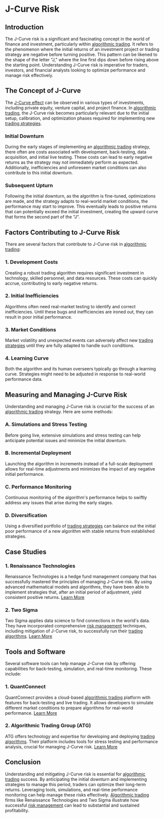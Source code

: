# J-Curve Risk

## Introduction
The J-Curve risk is a significant and fascinating concept in the world of finance and investment, particularly within [algorithmic trading](../a/algorithmic_trading.md). It refers to the phenomenon where the initial returns of an investment project or trading strategy are negative before turning positive. This pattern can be likened to the shape of the letter "J," where the line first dips down before rising above the starting point. Understanding J-Curve risk is imperative for traders, investors, and financial analysts looking to optimize performance and manage risk effectively.

## The Concept of J-Curve
The [J-Curve effect](../j/j-curve_effect.md) can be observed in various types of investments, including private equity, venture capital, and project finance. In [algorithmic trading](../a/algorithmic_trading.md), the J-Curve risk becomes particularly relevant due to the initial setup, calibration, and optimization phases required for implementing new [trading strategies](../t/trading_strategies.md).

### Initial Downturn
During the early stages of implementing an [algorithmic trading](../a/algorithmic_trading.md) strategy, there often are costs associated with development, back-testing, data acquisition, and initial live testing. These costs can lead to early negative returns as the strategy may not immediately perform as expected. Additionally, inefficiencies and unforeseen market conditions can also contribute to this initial downturn.

### Subsequent Upturn
Following the initial downturn, as the algorithm is fine-tuned, optimizations are made, and the strategy adapts to real-world market conditions, the performance may start to improve. This eventually leads to positive returns that can potentially exceed the initial investment, creating the upward curve that forms the second part of the "J".

## Factors Contributing to J-Curve Risk
There are several factors that contribute to J-Curve risk in [algorithmic trading](../a/algorithmic_trading.md):

### 1. Development Costs
Creating a robust trading algorithm requires significant investment in technology, skilled personnel, and data resources. These costs can quickly accrue, contributing to early negative returns.

### 2. Initial Inefficiencies
Algorithms often need real-market testing to identify and correct inefficiencies. Until these bugs and inefficiencies are ironed out, they can result in poor initial performance.

### 3. Market Conditions
Market volatility and unexpected events can adversely affect new [trading strategies](../t/trading_strategies.md) until they are fully adapted to handle such conditions.

### 4. Learning Curve
Both the algorithm and its human overseers typically go through a learning curve. Strategies might need to be adjusted in response to real-world performance data.

## Measuring and Managing J-Curve Risk
Understanding and managing J-Curve risk is crucial for the success of an [algorithmic trading](../a/algorithmic_trading.md) strategy. Here are some methods:

### A. Simulations and Stress Testing
Before going live, extensive simulations and stress testing can help anticipate potential issues and minimize the initial downturn.

### B. Incremental Deployment
Launching the algorithm in increments instead of a full-scale deployment allows for real-time adjustments and minimizes the impact of any negative initial performance.

### C. Performance Monitoring
Continuous monitoring of the algorithm's performance helps to swiftly address any issues that arise during the early stages.

### D. Diversification
Using a diversified portfolio of [trading strategies](../t/trading_strategies.md) can balance out the initial poor performance of a new algorithm with stable returns from established strategies.

## Case Studies
### 1. Renaissance Technologies
Renaissance Technologies is a hedge fund management company that has successfully mastered the principles of managing J-Curve risk. By using advanced mathematical models and algorithms, they have been able to implement strategies that, after an initial period of adjustment, yield consistent positive returns.
[Learn More](https://www.rentec.com/)

### 2. Two Sigma
Two Sigma applies data science to find connections in the world's data. They have incorporated comprehensive [risk management](../r/risk_management.md) techniques, including mitigation of J-Curve risk, to successfully run their [trading algorithms](../t/trading_algorithms.md).
[Learn More](https://www.twosigma.com/)

## Tools and Software
Several software tools can help manage J-Curve risk by offering capabilities for back-testing, simulation, and real-time monitoring. These include:

### 1. QuantConnect
QuantConnect provides a cloud-based [algorithmic trading](../a/algorithmic_trading.md) platform with features for back-testing and live trading. It allows developers to simulate different market conditions to prepare algorithms for real-world performance.
[Learn More](https://www.quantconnect.com/)

### 2. Algorithmic Trading Group (ATG)
ATG offers technology and expertise for developing and deploying [trading algorithms](../t/trading_algorithms.md). Their platform includes tools for stress testing and performance analysis, crucial for managing J-Curve risk.
[Learn More](https://atgforex.com/)

## Conclusion
Understanding and mitigating J-Curve risk is essential for [algorithmic trading](../a/algorithmic_trading.md) success. By anticipating the initial downturn and implementing strategies to manage this period, traders can optimize their long-term returns. Leveraging tools, simulations, and real-time performance monitoring can help manage these risks effectively. [Algorithmic trading](../a/algorithmic_trading.md) firms like Renaissance Technologies and Two Sigma illustrate how successful [risk management](../r/risk_management.md) can lead to substantial and sustained profitability.
